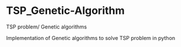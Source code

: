# TSP_Genetic-Algorithm
TSP problem/ Genetic algorithms 

Implementation of Genetic algorithms to solve TSP problem in python 

